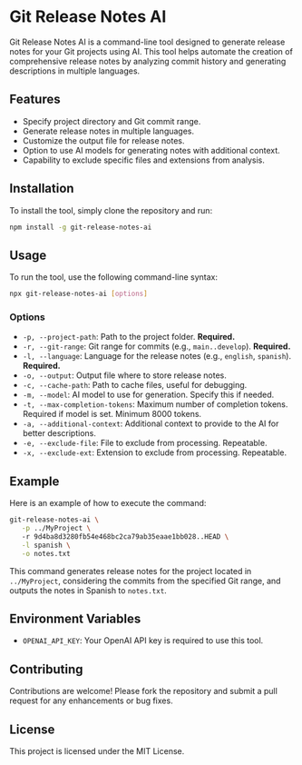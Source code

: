 # Git Release Notes AI

Git Release Notes AI is a command-line tool designed to generate release notes for your Git projects using AI. This tool helps automate the creation of comprehensive release notes by analyzing commit history and generating descriptions in multiple languages.

## Features

- Specify project directory and Git commit range.
- Generate release notes in multiple languages.
- Customize the output file for release notes.
- Option to use AI models for generating notes with additional context.
- Capability to exclude specific files and extensions from analysis.

## Installation

To install the tool, simply clone the repository and run:

```sh
npm install -g git-release-notes-ai
```

## Usage

To run the tool, use the following command-line syntax:

```sh
npx git-release-notes-ai [options]
```

### Options

- `-p, --project-path`: Path to the project folder. **Required.**
- `-r, --git-range`: Git range for commits (e.g., `main..develop`). **Required.**
- `-l, --language`: Language for the release notes (e.g., `english`, `spanish`). **Required.**
- `-o, --output`: Output file where to store release notes.
- `-c, --cache-path`: Path to cache files, useful for debugging.
- `-m, --model`: AI model to use for generation. Specify this if needed.
- `-t, --max-completion-tokens`: Maximum number of completion tokens. Required if model is set. Minimum 8000 tokens.
- `-a, --additional-context`: Additional context to provide to the AI for better descriptions.
- `-e, --exclude-file`: File to exclude from processing. Repeatable.
- `-x, --exclude-ext`: Extension to exclude from processing. Repeatable.

## Example

Here is an example of how to execute the command:

```sh
git-release-notes-ai \
   -p ../MyProject \ 
   -r 9d4ba8d3280fb54e468bc2ca79ab35eaae1bb028..HEAD \
   -l spanish \
   -o notes.txt
```

This command generates release notes for the project located in `../MyProject`, considering the commits from the specified Git range, and outputs the notes in Spanish to `notes.txt`.

## Environment Variables

- `OPENAI_API_KEY`: Your OpenAI API key is required to use this tool.

## Contributing

Contributions are welcome! Please fork the repository and submit a pull request for any enhancements or bug fixes.

## License

This project is licensed under the MIT License.